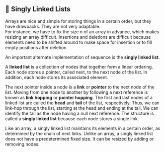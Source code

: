 ## 💫 Singly Linked Lists

Arrays are nice and simple for storing things in a certain order, but they have drawbacks. They are not very adaptable.  
For instance, we have to fix the size n of an array in advance, which makes resizing an array difficult. Insertions and deletions are difficult because elements need to be shifted around to make space for insertion or to fill empty positions after deletion.

An important alternate implementation of sequence is the **singly linked list**.

A **linked list** is a collection of nodes that together form a linear ordering. Each node stores a pointer, called next, to the next node of the list. In addition, each node stores its associated element.

The next pointer inside a node is a **link** or **pointer** to the next node of the list. Moving from one node to another by following a next reference is known as **link hopping** or **pointer hopping**. The first and last nodes of a linked list are called the **head** and **tail** of the list, respectively. Thus, we can link-hop through the list, starting at the head and ending at the tail. We can identify the tail as the node having a null next reference. The structure is called a **singly linked list** because each node stores a single link.

Like an array, a singly linked list maintains its elements in a certain order, as determined by the chain of next links. Unlike an array, a singly linked list does not have a predetermined fixed size. It can be resized by adding or removing nodes.

